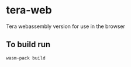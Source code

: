 # tera-web

Tera webassembly version for use in the browser

## To build run

```sh
wasm-pack build
```

